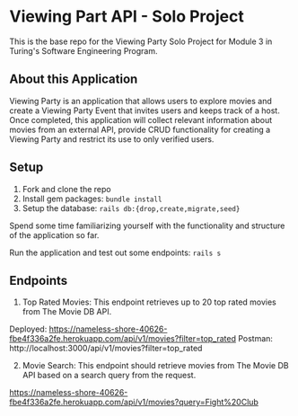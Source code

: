 # Viewing Part API - Solo Project

This is the base repo for the Viewing Party Solo Project for Module 3 in Turing's Software Engineering Program. 

## About this Application

Viewing Party is an application that allows users to explore movies and create a Viewing Party Event that invites users and keeps track of a host. Once completed, this application will collect relevant information about movies from an external API, provide CRUD functionality for creating a Viewing Party and restrict its use to only verified users. 

## Setup

1. Fork and clone the repo
2. Install gem packages: `bundle install`
3. Setup the database: `rails db:{drop,create,migrate,seed}`

Spend some time familiarizing yourself with the functionality and structure of the application so far.

Run the application and test out some endpoints: `rails s`

## Endpoints

1. Top Rated Movies: This endpoint retrieves up to 20 top rated movies from The Movie DB API. 

Deployed:
https://nameless-shore-40626-fbe4f336a2fe.herokuapp.com/api/v1/movies?filter=top_rated
Postman:
http://localhost:3000/api/v1/movies?filter=top_rated

2. Movie Search: This endpoint should retrieve movies from The Movie DB API based on a search query from the request. 

https://nameless-shore-40626-fbe4f336a2fe.herokuapp.com/api/v1/movies?query=Fight%20Club